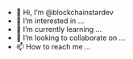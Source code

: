 - 👋 Hi, I’m @blockchainstardev
- 👀 I’m interested in ...
- 🌱 I’m currently learning ...
- 💞️ I’m looking to collaborate on ...
- 📫 How to reach me ...

<!---
blockchainstardev/blockchainstardev is a ✨ special ✨ repository because its `README.md` (this file) appears on your GitHub profile.
You can click the Preview link to take a look at your changes.
--->
